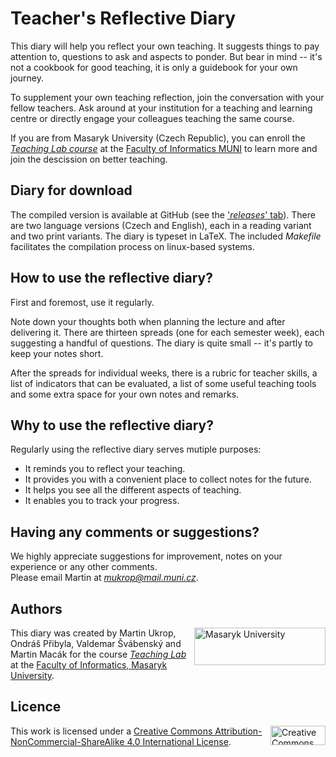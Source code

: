 Teacher's Reflective Diary
==========================

This diary will help you reflect your own teaching. It suggests things to pay attention to, questions to ask and aspects to ponder. But bear in mind -- it's not a cookbook for good teaching, it is only a guidebook for your own journey.

To supplement your own teaching reflection, join the conversation with your fellow teachers. Ask around at your institution for a teaching and learning centre or directly engage your colleagues teaching the same course.

If you are from Masaryk University (Czech Republic), you can enroll the [*Teaching Lab course*](https://is.muni.cz/predmet/fi/DUCIT) at the [Faculty of Informatics MUNI](https://fi.muni.cz) to learn more and join the descission on better teaching.

## Diary for download

The compiled version is available at GitHub (see the ['*releases*' tab](https://github.com/mukrop/teachers-reflective-diary/releases)). There are two language versions (Czech and English), each in a reading variant and two print variants. The diary is typeset in LaTeX. The included *Makefile* facilitates the compilation process on linux-based systems.

## How to use the reflective diary?

First and foremost, use it regularly.

Note down your thoughts both when planning the lecture and after delivering it. There are thirteen spreads (one for each semester week), each suggesting a handful of questions. The diary is quite small -- it's partly to keep your notes short.

After the spreads for individual weeks, there is a rubric for teacher skills, a list of indicators that can be evaluated, a list of some useful teaching tools and some extra space for your own notes and remarks.

## Why to use the reflective diary?

Regularly using the reflective diary serves mutiple purposes:
* It reminds you to reflect your teaching.
* It provides you with a convenient place to collect notes for the future.
* It helps you see all the different aspects of teaching.
* It enables you to track your progress.

## Having any comments or suggestions?

We highly appreciate suggestions for improvement, notes on your experience or any other comments.  
Please email Martin at *mukrop@mail.muni.cz*.

## Authors

<img align="right" width="210" height="60" src="https://github.com/mukrop/teachers-reflective-diary/blob/master/img/muni.png" alt="Masaryk University" title="Masaryk University">

This diary was created by Martin Ukrop, Ondráš Přibyla, Valdemar Švábenský and Martin Macák for the course [*Teaching Lab*](https://is.muni.cz/predmet/fi/DUCIT) at the [Faculty of Informatics, Masaryk University](https://fi.muni.cz).

## Licence

<img align="right" width="88" height="31" src="https://i.creativecommons.org/l/by-nc-sa/4.0/88x31.png" alt="Creative Commons Licence BY NC SA 4.0" title="Creative Commons Licence BY NC SA 4.0">

This work is licensed under a [Creative Commons Attribution-NonCommercial-ShareAlike 4.0 International License](https://creativecommons.org/licenses/by-nc-sa/4.0/).
